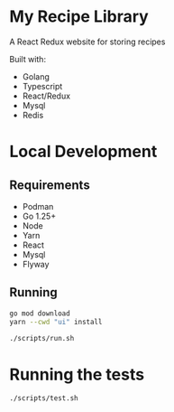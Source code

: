 # My Recipe Library

A React Redux website for storing recipes

Built with:
* Golang
* Typescript
* React/Redux
* Mysql
* Redis

# Local Development
## Requirements
* Podman
* Go 1.25+
* Node
* Yarn
* React
* Mysql
* Flyway

## Running
```bash
go mod download
yarn --cwd "ui" install

./scripts/run.sh
```

# Running the tests
```bash
./scripts/test.sh
```
